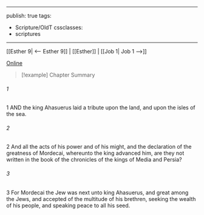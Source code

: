 

---
publish: true
tags:
  - Scripture/OldT
cssclasses:
  - scriptures
---
[[Esther 9| <-- Esther 9]] | [[Esther]] | [[Job 1| Job 1 -->]]

[Online](https://churchofjesuschrist.org/study/scriptures/ot/esth/10?lang=eng)

>[!example] Chapter Summary
>
###### 1
1 AND the king Ahasuerus laid a tribute upon the land, and upon the isles of the sea.
###### 2
2 And all the acts of his power and of his might, and the declaration of the greatness of Mordecai, whereunto the king advanced him, are they not written in the book of the chronicles of the kings of Media and Persia?
###### 3
3 For Mordecai the Jew was next unto king Ahasuerus, and great among the Jews, and accepted of the multitude of his brethren, seeking the wealth of his people, and speaking peace to all his seed.



